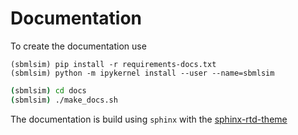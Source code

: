 # Documentation

To create the documentation use
```
(sbmlsim) pip install -r requirements-docs.txt
(sbmlsim) python -m ipykernel install --user --name=sbmlsim
```

```bash
(sbmlsim) cd docs
(sbmlsim) ./make_docs.sh
```


The documentation is build using `sphinx` with the 
[sphinx-rtd-theme](https://sphinx-rtd-theme.readthedocs.io/en/latest/configuring.html) 
